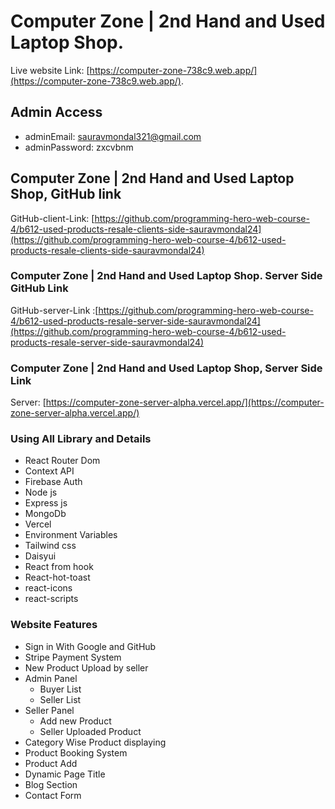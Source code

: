 # Computer Zone | 2nd Hand and Used Laptop Shop.

Live website Link: [https://computer-zone-738c9.web.app/](https://computer-zone-738c9.web.app/).

## Admin Access

- adminEmail: sauravmondal321@gmail.com
- adminPassword: zxcvbnm

## Computer Zone | 2nd Hand and Used Laptop Shop, GitHub link

GitHub-client-Link: [https://github.com/programming-hero-web-course-4/b612-used-products-resale-clients-side-sauravmondal24](https://github.com/programming-hero-web-course-4/b612-used-products-resale-clients-side-sauravmondal24)

### Computer Zone | 2nd Hand and Used Laptop Shop. Server Side GitHub Link

GitHub-server-Link :[https://github.com/programming-hero-web-course-4/b612-used-products-resale-server-side-sauravmondal24](https://github.com/programming-hero-web-course-4/b612-used-products-resale-server-side-sauravmondal24)

### Computer Zone | 2nd Hand and Used Laptop Shop, Server Side Link

Server: [https://computer-zone-server-alpha.vercel.app/](https://computer-zone-server-alpha.vercel.app/)

### Using All Library and Details

- React Router Dom
- Context API
- Firebase Auth
- Node js
- Express js
- MongoDb
- Vercel
- Environment Variables
- Tailwind css
- Daisyui
- React from hook
- React-hot-toast
- react-icons
- react-scripts

### Website Features

- Sign in With Google and GitHub
- Stripe Payment System
- New Product Upload by seller
- Admin Panel
  - Buyer List
  - Seller List
- Seller Panel
  - Add new Product
  - Seller Uploaded Product
- Category Wise Product displaying
- Product Booking System
- Product Add
- Dynamic Page Title
- Blog Section
- Contact Form
